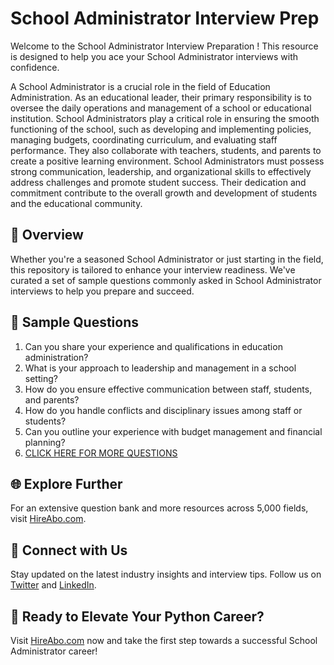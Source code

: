 # School Administrator Interview Prep

Welcome to the School Administrator Interview Preparation ! This resource is designed to help you ace your School Administrator interviews with confidence.

A School Administrator is a crucial role in the field of Education Administration. As an educational leader, their primary responsibility is to oversee the daily operations and management of a school or educational institution. School Administrators play a critical role in ensuring the smooth functioning of the school, such as developing and implementing policies, managing budgets, coordinating curriculum, and evaluating staff performance. They also collaborate with teachers, students, and parents to create a positive learning environment. School Administrators must possess strong communication, leadership, and organizational skills to effectively address challenges and promote student success. Their dedication and commitment contribute to the overall growth and development of students and the educational community.

## 🚀 Overview

Whether you're a seasoned School Administrator or just starting in the field, this repository is tailored to enhance your interview readiness. We've curated a set of sample questions commonly asked in School Administrator interviews to help you prepare and succeed.

## 📝 Sample Questions

1. Can you share your experience and qualifications in education administration?
2. What is your approach to leadership and management in a school setting?
3. How do you ensure effective communication between staff, students, and parents?
4. How do you handle conflicts and disciplinary issues among staff or students?
5. Can you outline your experience with budget management and financial planning?
6. [CLICK HERE FOR MORE QUESTIONS](https://hireabo.com/job/4_1_5/School%20Administrator)

## 🌐 Explore Further

For an extensive question bank and more resources across 5,000 fields, visit [HireAbo.com](https://www.hireabo.com).

## 📱 Connect with Us

Stay updated on the latest industry insights and interview tips. Follow us on [Twitter](https://twitter.com/hireabo) and [LinkedIn](https://www.linkedin.com/in/hire-abo-3609972a8/).

## 🚀 Ready to Elevate Your Python Career?

Visit [HireAbo.com](https://www.hireabo.com) now and take the first step towards a successful School Administrator career!